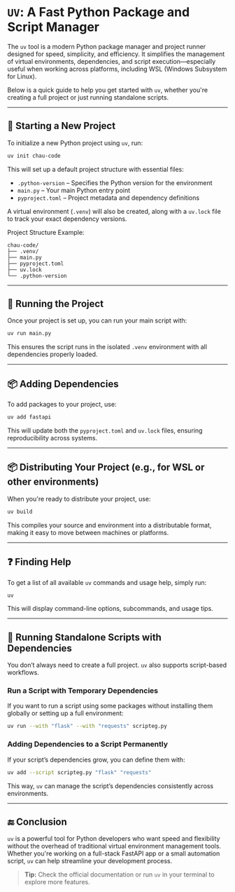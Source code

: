 # `UV`: A Fast Python Package and Script Manager

The `uv` tool is a modern Python package manager and project runner designed for speed, simplicity, and efficiency. It simplifies the management of virtual environments, dependencies, and script execution—especially useful when working across platforms, including WSL (Windows Subsystem for Linux).

Below is a quick guide to help you get started with `uv`, whether you're creating a full project or just running standalone scripts.

---

## 🌱 Starting a New Project

To initialize a new Python project using `uv`, run:

```sh
uv init chau-code
```

This will set up a default project structure with essential files:

* `.python-version` – Specifies the Python version for the environment
* `main.py` – Your main Python entry point
* `pyproject.toml` – Project metadata and dependency definitions

A virtual environment (`.venv`) will also be created, along with a `uv.lock` file to track your exact dependency versions.

Project Structure Example:

```
chau-code/
├── .venv/
├── main.py
├── pyproject.toml
├── uv.lock
└── .python-version
```

---

## 🚀 Running the Project

Once your project is set up, you can run your main script with:

```sh
uv run main.py
```

This ensures the script runs in the isolated `.venv` environment with all dependencies properly loaded.

---

## 📦 Adding Dependencies

To add packages to your project, use:

```sh
uv add fastapi
```

This will update both the `pyproject.toml` and `uv.lock` files, ensuring reproducibility across systems.

---

## 📦 Distributing Your Project (e.g., for WSL or other environments)

When you're ready to distribute your project, use:

```sh
uv build
```

This compiles your source and environment into a distributable format, making it easy to move between machines or platforms.

---

## ❓ Finding Help

To get a list of all available `uv` commands and usage help, simply run:

```sh
uv
```

This will display command-line options, subcommands, and usage tips.

---

## 🧪 Running Standalone Scripts with Dependencies

You don’t always need to create a full project. `uv` also supports script-based workflows.

### Run a Script with Temporary Dependencies

If you want to run a script using some packages without installing them globally or setting up a full environment:

```sh
uv run --with "flask" --with "requests" scripteg.py
```

### Adding Dependencies to a Script Permanently

If your script’s dependencies grow, you can define them with:

```sh
uv add --script scripteg.py "flask" "requests"
```

This way, `uv` can manage the script’s dependencies consistently across environments.

---

## 🔚 Conclusion

`uv` is a powerful tool for Python developers who want speed and flexibility without the overhead of traditional virtual environment management tools. Whether you're working on a full-stack FastAPI app or a small automation script, `uv` can help streamline your development process.

> **Tip:** Check the official documentation or run `uv` in your terminal to explore more features.
